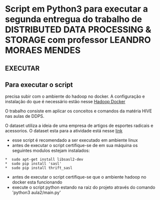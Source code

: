 # Script em Python3 para executar a segunda entregua do trabalho de DISTRIBUTED DATA PROCESSING & STORAGE com professor LEANDRO MORAES MENDES 

## EXECUTAR 
## Para executar o script
   precisa subir com o ambiente do hadoop no docker. A configuração e instalação do que é necessário estão nesse [Hadoop Docker](https://github.com/fabiogjardim/bigdata_docker/)<p>
   O trabalho consiste em aplicar os conceitos e comandos da matéria HIVE nas aulas de DDPS.<p>
   O dataset utiliza a ideia de uma empresa de artigos de esportes radicais e acessorios.
   O dataset esta para a atividade está nesse [link](https://drive.google.com/drive/folders/1OfZTSYcgcun-S7UFNVAzbcr0-PzlEc08)
   * esse script é recomendado a ser executado em ambiente linux
   * antes de executar o script certifique-se de em sua máquina os seguintes modulos estejam instalados:
   
    *  sudo apt-get install libsasl2-dev
    *  sudo pip install 'sasl'
    *  sudo pip install thrift_sasl
   * antes de executar o script certifique-se que o ambiente hadoop no docker esta funcionando
   * execute o script python estando na raiz do projeto através do comando 'python3 aula2/main.py'
